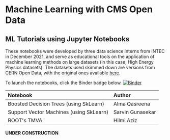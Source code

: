 # Machine Learning with CMS Open Data

## ML Tutorials using Jupyter Notebooks

These notebooks were developed by three data science interns from INTEC in December 2021, and serve as educational tools on the application of machine learning methods on large datasets (in this case, High Energy Physics datasets). The datasets used skimmed down are versions from CERN Open Data, with the original ones available [here](http://opendata.cern.ch/record/12100).

To launch the notebooks, click the Binder badge below.
[![Binder](https://mybinder.org/badge_logo.svg)](https://mybinder.org/v2/gh/ncpp-my/opendata-cms-ml/notebooks/)

|Notebook|Author|
|:--|:--|
|Boosted Decision Trees (using SkLearn)|Alma Qasreena|
|Support Vector Machines (using SkLearn)|Sarvin Gunasekar|
|ROOT's TMVA|Hilmi Aziz|

**UNDER CONSTRUCTION**

